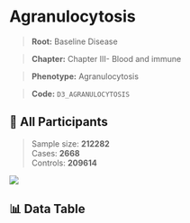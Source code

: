 # Agranulocytosis

> **Root:** Baseline Disease  

> **Chapter:** Chapter III- Blood and immune  

> **Phenotype:** Agranulocytosis  

> **Code:** `D3_AGRANULOCYTOSIS`

## 🧪 All Participants  
> Sample size: **212282**  
> Cases: **2668**  
> Controls: **209614**
<img src="/Sensitive/Figures/ALL/Incidence/D3_AGRANULOCYTOSIS.png"/>

## 📊 Data Table
<CsvTableMRF src="/Sensitive/Data/ALL/Incidence/COX_D3_AGRANULOCYTOSIS.csv"/>

